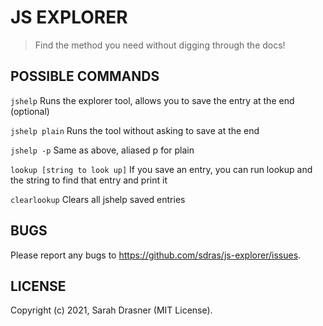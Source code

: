 JS EXPLORER
===========

> Find the method you need without digging through the docs!

## POSSIBLE COMMANDS

`jshelp`
Runs the explorer tool, allows you to save the entry at the end (optional)

`jshelp plain`
Runs the tool without asking to save at the end

`jshelp -p`
Same as above, aliased p for plain

`lookup [string to look up]`
If you save an entry, you can run lookup and the string to find that entry and print it

`clearlookup`
Clears all jshelp saved entries

## BUGS

Please report any bugs to https://github.com/sdras/js-explorer/issues.


## LICENSE

Copyright (c) 2021, Sarah Drasner (MIT License).
